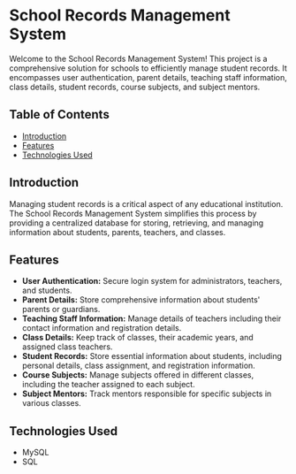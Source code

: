 # School Records Management System

Welcome to the School Records Management System! This project is a comprehensive solution for schools to efficiently manage student records. It encompasses user authentication, parent details, teaching staff information, class details, student records, course subjects, and subject mentors.

## Table of Contents

- [Introduction](#introduction)
- [Features](#features)
- [Technologies Used](#technologies-used)


## Introduction

Managing student records is a critical aspect of any educational institution. The School Records Management System simplifies this process by providing a centralized database for storing, retrieving, and managing information about students, parents, teachers, and classes.

## Features

- **User Authentication:** Secure login system for administrators, teachers, and students.
- **Parent Details:** Store comprehensive information about students' parents or guardians.
- **Teaching Staff Information:** Manage details of teachers including their contact information and registration details.
- **Class Details:** Keep track of classes, their academic years, and assigned class teachers.
- **Student Records:** Store essential information about students, including personal details, class assignment, and registration information.
- **Course Subjects:** Manage subjects offered in different classes, including the teacher assigned to each subject.
- **Subject Mentors:** Track mentors responsible for specific subjects in various classes.

## Technologies Used

- MySQL
- SQL

